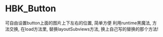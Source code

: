 # HBK_Button
可自由设置button上面的图片上下左右的位置, 简单方便
利用runtime黑魔法, 方法交换, 在load方法里, 替换layoutSubviews方法, 换上自己写的替换的那个方法!
